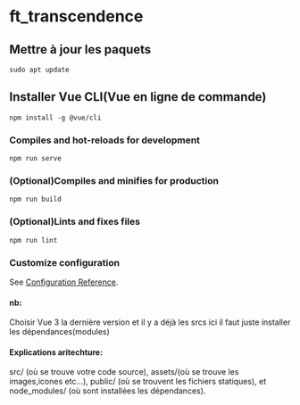 # ft_transcendence

## Mettre à jour les paquets
```
sudo apt update
```
## Installer Vue CLI(Vue en ligne de commande)
```
npm install -g @vue/cli
```

### Compiles and hot-reloads for development
```
npm run serve
```

### (Optional)Compiles and minifies for production
```
npm run build
```

### (Optional)Lints and fixes files
```
npm run lint
```

### Customize configuration
See [Configuration Reference](https://cli.vuejs.org/config/).

#### nb:
Choisir Vue 3 la dernière version et il y a déjà les srcs ici il faut juste installer les dépendances(modules)

#### Explications aritechture:
src/ (où se trouve votre code source),
assets/(où se trouve les images,icones etc...),
public/ (où se trouvent les fichiers statiques), 
et node_modules/ (où sont installées les dépendances).


